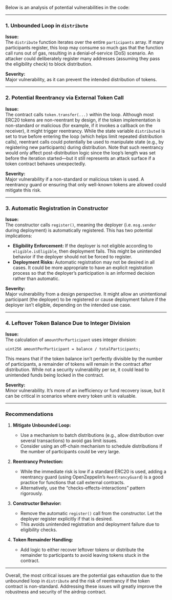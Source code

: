 Below is an analysis of potential vulnerabilities in the code:

---

### 1. Unbounded Loop in `distribute`

**Issue:**  
The `distribute` function iterates over the entire `participants` array. If many participants register, this loop may consume so much gas that the function call runs out of gas, resulting in a denial‐of‐service (DoS) scenario. An attacker could deliberately register many addresses (assuming they pass the eligibility check) to block distribution.

**Severity:**  
Major vulnerability, as it can prevent the intended distribution of tokens.

---

### 2. Potential Reentrancy via External Token Call

**Issue:**  
The contract calls `token.transfer(...)` within the loop. Although most ERC20 tokens are non-reentrant by design, if the token implementation is non-standard or malicious (for example, if it invokes a callback on the receiver), it might trigger reentrancy. While the state variable `distributed` is set to true before entering the loop (which helps limit repeated distribution calls), reentrant calls could potentially be used to manipulate state (e.g., by registering new participants) during distribution. Note that such reentrancy would only affect post-distribution logic since the loop’s length was set before the iteration started—but it still represents an attack surface if a token contract behaves unexpectedly.

**Severity:**  
Major vulnerability if a non-standard or malicious token is used. A reentrancy guard or ensuring that only well-known tokens are allowed could mitigate this risk.

---

### 3. Automatic Registration in Constructor

**Issue:**  
The constructor calls `register()`, meaning the deployer (i.e. `msg.sender` during deployment) is automatically registered. This has two potential implications:
- **Eligibility Enforcement:** If the deployer is not eligible according to `eligible.isEligible`, then deployment fails. This might be unintended behavior if the deployer should not be forced to register.
- **Deployment Risks:** Automatic registration may not be desired in all cases. It could be more appropriate to have an explicit registration process so that the deployer’s participation is an informed decision rather than automatic.

**Severity:**  
Major vulnerability from a design perspective. It might allow an unintentional participant (the deployer) to be registered or cause deployment failure if the deployer isn’t eligible, depending on the intended use case.

---

### 4. Leftover Token Balance Due to Integer Division

**Issue:**  
The calculation of `amountPerParticipant` uses integer division:
  
```solidity
uint256 amountPerParticipant = balance / totalParticipants;
```

This means that if the token balance isn’t perfectly divisible by the number of participants, a remainder of tokens will remain in the contract after distribution. While not a security vulnerability per se, it could lead to unintended funds being locked in the contract.

**Severity:**  
Minor vulnerability. It’s more of an inefficiency or fund recovery issue, but it can be critical in scenarios where every token unit is valuable.

---

### Recommendations

1. **Mitigate Unbounded Loop:**  
   - Use a mechanism to batch distributions (e.g., allow distribution over several transactions) to avoid gas limit issues.
   - Consider using an off-chain mechanism to schedule distributions if the number of participants could be very large.

2. **Reentrancy Protection:**  
   - While the immediate risk is low if a standard ERC20 is used, adding a reentrancy guard (using OpenZeppelin’s `ReentrancyGuard`) is a good practice for functions that call external contracts.
   - Alternatively, use the “checks-effects-interactions” pattern rigorously.

3. **Constructor Behavior:**  
   - Remove the automatic `register()` call from the constructor. Let the deployer register explicitly if that is desired.
   - This avoids unintended registration and deployment failure due to eligibility checks.

4. **Token Remainder Handling:**  
   - Add logic to either recover leftover tokens or distribute the remainder to participants to avoid leaving tokens stuck in the contract.

---

Overall, the most critical issues are the potential gas exhaustion due to the unbounded loop in `distribute` and the risk of reentrancy if the token contract is non-standard. Addressing these issues will greatly improve the robustness and security of the airdrop contract.